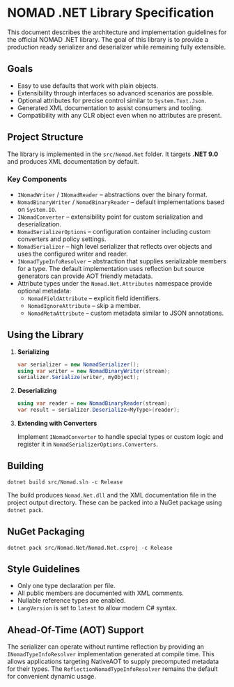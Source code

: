 # NOMAD .NET Library Specification

This document describes the architecture and implementation guidelines for the official NOMAD .NET library. The goal of this library is to provide a production ready serializer and deserializer while remaining fully extensible.

## Goals

- Easy to use defaults that work with plain objects.
- Extensibility through interfaces so advanced scenarios are possible.
- Optional attributes for precise control similar to `System.Text.Json`.
- Generated XML documentation to assist consumers and tooling.
- Compatibility with any CLR object even when no attributes are present.

## Project Structure

The library is implemented in the `src/Nomad.Net` folder. It targets **.NET 9.0** and produces XML documentation by default.

### Key Components

- `INomadWriter` / `INomadReader` – abstractions over the binary format.
- `NomadBinaryWriter` / `NomadBinaryReader` – default implementations based on `System.IO`.
- `INomadConverter` – extensibility point for custom serialization and deserialization.
- `NomadSerializerOptions` – configuration container including custom converters and policy settings.
- `NomadSerializer` – high level serializer that reflects over objects and uses the configured writer and reader.
- `INomadTypeInfoResolver` – abstraction that supplies serializable members for a type. The default implementation uses reflection but source generators can provide AOT friendly metadata.
- Attribute types under the `Nomad.Net.Attributes` namespace provide optional metadata:
  - `NomadFieldAttribute` – explicit field identifiers.
  - `NomadIgnoreAttribute` – skip a member.
  - `NomadMetaAttribute` – custom metadata similar to JSON annotations.

## Using the Library

1. **Serializing**

   ```csharp
   var serializer = new NomadSerializer();
   using var writer = new NomadBinaryWriter(stream);
   serializer.Serialize(writer, myObject);
   ```

2. **Deserializing**

   ```csharp
   using var reader = new NomadBinaryReader(stream);
   var result = serializer.Deserialize<MyType>(reader);
   ```

3. **Extending with Converters**

   Implement `INomadConverter` to handle special types or custom logic and register it in `NomadSerializerOptions.Converters`.

## Building

```
dotnet build src/Nomad.sln -c Release
```

The build produces `Nomad.Net.dll` and the XML documentation file in the project output directory. These can be packed into a NuGet package using `dotnet pack`.

## NuGet Packaging

```
dotnet pack src/Nomad.Net/Nomad.Net.csproj -c Release
```

## Style Guidelines

- Only one type declaration per file.
- All public members are documented with XML comments.
- Nullable reference types are enabled.
- `LangVersion` is set to `latest` to allow modern C# syntax.

## Ahead-Of-Time (AOT) Support

The serializer can operate without runtime reflection by providing an `INomadTypeInfoResolver`
implementation generated at compile time. This allows applications targeting
NativeAOT to supply precomputed metadata for their types. The
`ReflectionNomadTypeInfoResolver` remains the default for convenient dynamic
usage.

